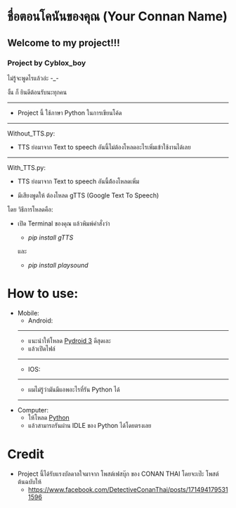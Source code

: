 # ชื่อตอนโคนันของคุณ (Your Connan Name)
## Welcome to my project!!!

### Project by Cyblox_boy

ไม่รู้จะพูดไรแล้วอ่ะ -_-

งั้น ก็ ยินดีต้อนรับนะทุกคน

--------

* Project นี้ ใช้ภาษา Python ในการเขียนโค้ด

---
Without_TTS.py:
* TTS ย่อมาจาก Text to speech
อันนี้ไม่ต้องโหลดอะไรเพิ่มเข้าใช้งานได้เลย

---
With_TTS.py:
* TTS ย่อมาจาก Text to speech
อันนี้ต้้องโหลดเพิ่ม
+ มีเสียงพูดให้
ต้องโหลด gTTS (Google Text To Speech)

โดย วิธีการโหลดคือ:
* เปิด Terminal ของคุณ แล้วพิมพ์คำสั่งว่า
  * *pip install gTTS*
  
  และ
  
  * *pip install playsound*

# How to use:
 * Mobile:
   * Android:
   -----
    * แนะนำให้โหลด [Pydroid 3](https://play.google.com/store/apps/details?id=ru.iiec.pydroid3) ดีสุดเละ
    * แล้วเปิดไฟล์
   -----
   * IOS:
   -----
    * ผมไม่รู้ว่ามันมีแอพอะไรที่รัน Python ได้
   -----
 * Computer:
   * ให้โหลด [Python](https://python.org)
   * แล้วสามารถรันผ่าน IDLE ของ Python ได้โดยตรงเลย

# Credit
* Project นี้ได้รับแรงบัลดาลใจมาจาก โพสต์เฟสบุ๊ก ของ CONAN THAI โดยจะเป๊ะ โพสต์ต้นฉบับให้
  * https://www.facebook.com/DetectiveConanThai/posts/1714941795311596
